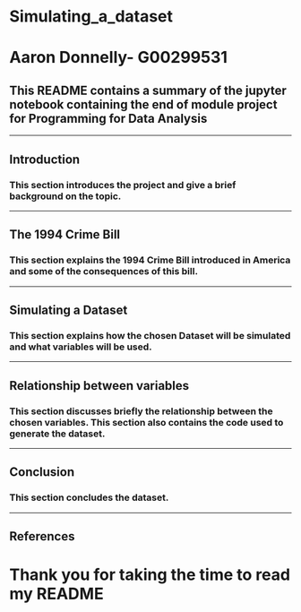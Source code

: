 
# Simulating_a_dataset
# Aaron Donnelly- G00299531

## This README contains a summary of the jupyter notebook containing the end of module project for Programming for Data Analysis
***

## Introduction
### This section introduces the project and give a brief background on the topic.
***
## The 1994 Crime Bill
### This section explains the 1994 Crime Bill introduced in America and some of the consequences of this bill.
***
## Simulating a Dataset
### This section explains how the chosen Dataset will be simulated and what variables will be used.
***
## Relationship between variables
### This section discusses briefly the relationship between the chosen variables. This section also contains the code used to generate the dataset.
***
## Conclusion
### This section concludes the dataset.
***
## References
#####



# Thank you for taking the time to read my README
